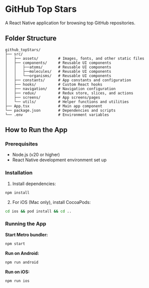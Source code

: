# GitHub Top Stars

A React Native application for browsing top GitHub repositories.

## Folder Structure

```
github_topStars/
├── src/
│   ├── assets/         # Images, fonts, and other static files
│   ├── components/     # Reusable UI components
│   │   ├──atoms/       # Reusable UI components
│   │   ├──molecules/   # Reusable UI components
│   │   └──organisms/   # Reusable UI components
│   ├── constants/      # App constants and configuration
│   ├── hooks/          # Custom React hooks
│   ├── navigation/     # Navigation configuration
│   ├── redux/          # Redux store, slices, and actions
│   ├── screens/        # App screens/pages
│   └── utils/          # Helper functions and utilities
├── App.tsx             # Main app component
└── package.json        # Dependencies and scripts
└── .env                # Environment variables
```

## How to Run the App

### Prerequisites
- Node.js (v20 or higher)
- React Native development environment set up

### Installation

1. Install dependencies:
```sh
npm install
```

2. For iOS (Mac only), install CocoaPods:
```sh
cd ios && pod install && cd ..
```

### Running the App

**Start Metro bundler:**
```sh
npm start
```

**Run on Android:**
```sh
npm run android
```

**Run on iOS:**
```sh
npm run ios
```
